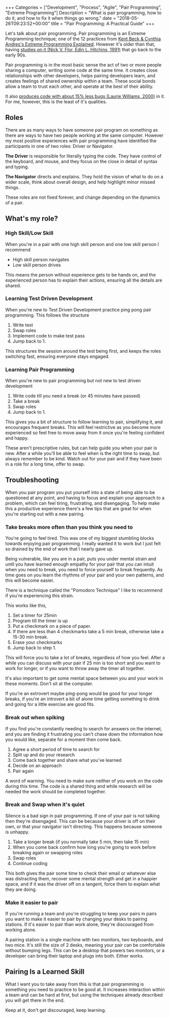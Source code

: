 +++
Categories = ["Development", "Process", "Agile", "Pair Programming", "Extreme Programming"]
Description = "What is pair programming, how to do it, and how to fix it when things go wrong."
date = "2018-05-26T09:23:52+00:00"
title = "Pair Programming: A Practical Guide"
+++

Let's talk about pair programming. Pair programming is an Extreme Programming technique; one of the 12 practices from [Kent Beck & Cynthia Andres's Extreme Programming Explained](https://www.goodreads.com/book/show/67833.Extreme_Programming_Explained). However it's older than that, having [studies on it (Nick V. Flor, Edin L. Hitchins, 1991)](https://books.google.co.uk/books?id=KT_bpSSJBgcC&pg=PA36&redir_esc=y#v=onepage&q&f=false) that go back to the early 90s.

Pair programming is in the most basic sense the act of two or more people sharing a computer, writing some code at the same time. It creates close relationships with other developers, helps pairing developers learn, and creates feelings of shared ownership within a team. These social bonds allow a team to trust each other, and operate at the best of their ability.

It also [produces code with about 15% less bugs (Laurie Williams, 2000)](https://collaboration.csc.ncsu.edu/laurie/Papers/dissertation.pdf) in it. For me, however, this is the least of it's qualities.

## Roles

There are as many ways to have someone pair program on something as there are ways to have two people working at the same computer. However my most positive experiences with pair programming have identified the participants in one of two roles: Driver or Navigator.

**The Driver** is responsible for literally typing the code. They have control of the keyboard, and mouse, and they focus on the close in detail of syntax and typing.

**The Navigator** directs and explains. They hold the vision of what to do on a wider scale, think about overall design, and help highlight minor missed things.

These roles are not fixed forever, and change depending on the dynamics of a pair.

## What's my role?

### High Skill/Low Skill

When you're in a pair with one high skill person and one low skill person I recommend

* High skill person navigates
* Low skill person drives

This means the person without experience gets to be hands on, and the experienced person has to explain their actions, ensuring all the details are shared.

### Learning Test Driven Development

When you're new to Test Driven Development practice ping pong pair programming. This follows the structure

1.  Write test
2.  Swap roles
3.  Implement code to make test pass
4.  Jump back to 1.

This structures the session around the test being first, and keeps the roles switching fast, ensuring everyone stays engaged.

### Learning Pair Programming

When you're new to pair programming but not new to test driven development

1.  Write code till you need a break (or 45 minutes have passed)
2.  Take a break
3.  Swap roles
4.  Jump back to 1.

This gives you a bit of structure to follow learning to pair, simplifying it, and encourages frequent breaks. This will feel restrictive as you become more experienced so feel free to move away from it once you're feeling confident and happy.

These aren't prescriptive rules, but can help guide you when your pair is new. After a while you'll be able to feel when is the right time to swap, but always remember to be kind. Watch out for your pair and if they have been in a role for a long time, offer to swap.

## Troubleshooting

When you pair program you put yourself into a state of being able to be questioned at any point, and having to focus and explain your approach to a problem, which can feel tiring, frustrating, and disengaging. To help make this a productive experience there's a few tips that are great for when you're starting out with a new pairing.

### Take breaks more often than you think you need to

You're going to feel tired. This was one of my biggest stumbling blocks towards enjoying pair programming. I really wanted it to work but I just felt so drained by the end of work that I nearly gave up.

Being vulnerable, like you are in a pair, puts you under mental strain and until you have learned enough empathy for your pair that you can intuit when you need to break, you need to force yourself to break frequently. As time goes on you learn the rhythms of your pair and your own patterns, and this will become easier.

There is a technique called the "Pomodoro Technique" I like to recommend if you're experiencing this strain.

This works like this,

1.  Set a timer for 25min
2.  Program till the timer is up
3.  Put a checkmark on a piece of paper.
4.  If there are less than 4 checkmarks take a 5 min break, otherwise take a 15-30 min break.
5.  Erase your checkmarks
6.  Jump back to step 1.

This will force you to take a lot of breaks, regardless of how you feel. After a while you can discuss with your pair if 25 min is too short and you want to work for longer, or if you want to throw away the timer all together.

It's also important to get some mental space between you and your work in these moments. Don't sit at the computer.

If you're an extrovert maybe ping-pong would be good for your longer breaks, if you're an introvert a bit of alone time getting something to drink and going for a little exercise are good fits.

### Break out when spiking

If you find you're constantly needing to search for answers on the internet, and you are finding it frustrating you can't chase down the information how you would like, separate for a moment then come back.

1.  Agree a short period of time to search for
2.  Split up and do your research
3.  Come back together and share what you've learned
4.  Decide on an approach
5.  Pair again

A word of warning. You need to make sure neither of you work on the code during this time. The code is a shared thing and while research will be needed the work should be completed together.

### Break and Swap when it's quiet

Silence is a bad sign in pair programming. If one of your pair is not talking then they're disengaged. This can be because your driver is off on their own, or that your navigator isn't directing. This happens because someone is unhappy.

1.  Take a longer break (if you normally take 5 min, then take 15 min)
2.  When you come back confirm how long you're going to work before breaking again or swapping roles
3.  Swap roles
4.  Continue coding

This both gives the pair some time to check their email or whatever else was distracting them, recover some mental strength and get in a happier space, and if it was the driver off on a tangent, force them to explain what they are doing.

### Make it easier to pair

If you're running a team and you're struggling to keep your pairs in pairs you want to make it easier to pair by changing your desks to pairing stations. If it's easier to pair than work alone, they're discouraged from working alone.

A pairing station is a single machine with two monitors, two keyboards, and two mice. It's still the size of 2 desks, meaning your pair can be comfortable without bumping legs. This can be a desktop that powers two monitors, or a developer can bring their laptop and plugs into both. Either works.

## Pairing Is a Learned Skill

What I want you to take away from this is that pair programming is something you need to practice to be good at. It increases interaction within a team and can be hard at first, but using the techniques already described you will get there in the end.

Keep at it, don't get discouraged, keep learning.
